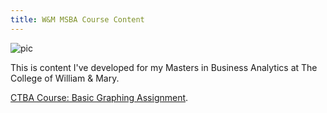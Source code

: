 ```yaml
---
title: W&M MSBA Course Content
---
```


![pic](githubpic1)


This is content I've developed for my Masters in Business Analytics at The College of William & Mary. 

[CTBA Course: Basic Graphing Assignment](/M2GraphingHW/index.md).

